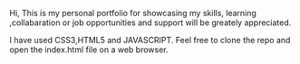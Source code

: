 Hi, 
This is my personal portfolio for showcasing my skills, learning ,collabaration or job opportunities and support will be greately appreciated.

I have used CSS3,HTML5 and JAVASCRIPT.
Feel free to clone the repo and open the index.html file on a web browser.

